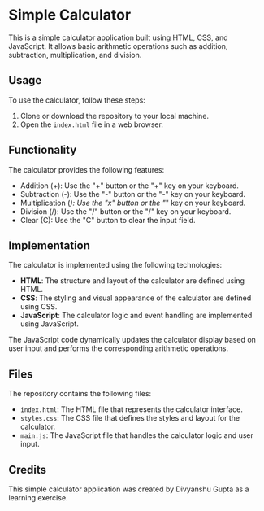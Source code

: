 # Simple Calculator

This is a simple calculator application built using HTML, CSS, and JavaScript. It allows basic arithmetic operations such as addition, subtraction, multiplication, and division.

## Usage

To use the calculator, follow these steps:

1. Clone or download the repository to your local machine.
2. Open the `index.html` file in a web browser.

## Functionality

The calculator provides the following features:

- Addition (+): Use the "+" button or the "+" key on your keyboard.
- Subtraction (-): Use the "-" button or the "-" key on your keyboard.
- Multiplication (*): Use the "x" button or the "*" key on your keyboard.
- Division (/): Use the "/" button or the "/" key on your keyboard.
- Clear (C): Use the "C" button to clear the input field.

## Implementation

The calculator is implemented using the following technologies:

- **HTML**: The structure and layout of the calculator are defined using HTML.
- **CSS**: The styling and visual appearance of the calculator are defined using CSS.
- **JavaScript**: The calculator logic and event handling are implemented using JavaScript.

The JavaScript code dynamically updates the calculator display based on user input and performs the corresponding arithmetic operations.

## Files

The repository contains the following files:

- `index.html`: The HTML file that represents the calculator interface.
- `styles.css`: The CSS file that defines the styles and layout for the calculator.
- `main.js`: The JavaScript file that handles the calculator logic and user input.

## Credits

This simple calculator application was created by Divyanshu Gupta as a learning exercise.
